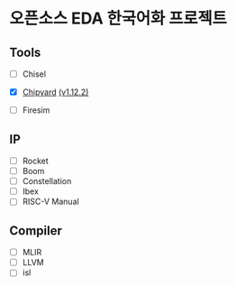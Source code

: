 # 오픈소스 EDA 한국어화 프로젝트

## Tools
- [ ] Chisel 
- [x] [Chipyard](https://chipyard.readthedocs.io/en/stable/index.html) [\(v1.12.2\)](https://github.com/ParkDongho/chipyard/blob/docs-kr-1.12.2/docs/index.rst)
- [ ] Firesim


## IP
- [ ] Rocket
- [ ] Boom
- [ ] Constellation
- [ ] Ibex
- [ ] RISC-V Manual

## Compiler
- [ ] MLIR
- [ ] LLVM
- [ ] isl

